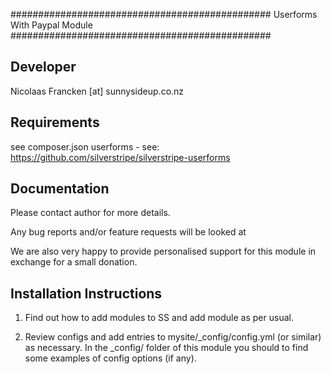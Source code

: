 ###############################################
Userforms With Paypal Module
###############################################

Developer
-----------------------------------------------
Nicolaas Francken [at] sunnysideup.co.nz


Requirements
-----------------------------------------------
see composer.json
userforms - see: https://github.com/silverstripe/silverstripe-userforms


Documentation
-----------------------------------------------
Please contact author for more details.

Any bug reports and/or feature requests will be
looked at

We are also very happy to provide personalised support
for this module in exchange for a small donation.


Installation Instructions
-----------------------------------------------
1. Find out how to add modules to SS and add module as per usual.

2. Review configs and add entries to mysite/_config/config.yml
(or similar) as necessary.
In the _config/ folder of this module
you should to find some examples of config options (if any).

